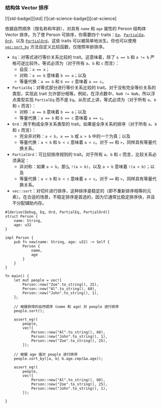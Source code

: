 ### 结构体 Vector 排序

<!--
> [algorithms/sorting/sort_struct.md](https://github.com/zzy/rust-cookbook-zh-cn/blob/master/src/algorithms/sorting/sort_struct.md)
> <br />
> commit - eeb42dbc6f799a60df53fc1e7f214a5c01e9618d - 2020.09.07
-->

[![std-badge]][std] [![cat-science-badge]][cat-science]

依据自然顺序（按名称和年龄），对具有 `name` 和 `age` 属性的 Person 结构体 Vector 排序。为了使 Person 可排序，你需要四个 traits：[`Eq`]、[`PartialEq`]、[`Ord`]，以及 [`PartialOrd`]。这些 traits 可以被简单地派生。你也可以使用 [`vec:sort_by`] 方法自定义比较函数，仅按照年龄排序。

- `Eq`：对等式进行等价关系比较的 trait。这意味着，除了 `a == b` 和 `a != b` 严格可逆比较外，等式必须为（对于所有 `a`、`b` 和 `c` 而言）：
  - 自反：`a == a`；
  - 对称：`a == b` 意味着 `b == a`；以及
  - 等量代换：`a == b` 和 `b == c` 意味着 `a == c`。
- `PartialEq`：对等式部分进行等价关系比较的 trait。对于没有完全等价关系的类型，实现此 trait 允许部分相等。例如，在浮点数中，`NaN != NaN`，所以浮点类型实现 `PartialEq` 而不是 `Eq`。从形式上讲，等式必须为（对于所有 `a`、`b` 和 `c` 而言）：
  - 对称：`a == b` 意味着 `b == a`；以及
  - 等量代换：`a == b` 和 `b == c` 意味着 `a == c`。
- `Ord`：用于构成全序关系类型的 trait。如果是全序关系的排序（对于所有 `a`、`b` 和 `c` 而言）：
  - 完全非对称：`a < b`，`a == b` 或 `a > b` 中的一个为真；以及
  - 等量代换：`a < b` 和 `b < c` 意味着 `a < c`。对于 `==` 和 `>`，同样具有等量代换关系。
- `PartialOrd`：可比较排序规则的 trait。对于所有 `a`、`b` 和 `c` 而言，比较关系必须满足：
  - 非对称：如果 `a < b`，那么 `!(a > b)`，以及 `a > b` 意味着 `!(a < b)`；以及
  - 等量代换：`a < b` 和 `b < c` 意味着 `a < c`。对于 `==` 和 `>`，同样具有等量代换关系。
- `vec::sort`：对切片进行排序，这种排序是稳定的（即不重新排序相等的元素）。在合适的场景，不稳定排序是首选的，因为它通常比稳定排序快，并且不分配辅助内存。

```rust,edition2018
#[derive(Debug, Eq, Ord, PartialEq, PartialOrd)]
struct Person {
    name: String,
    age: u32
}

impl Person {
    pub fn new(name: String, age: u32) -> Self {
        Person {
            name,
            age
        }
    }
}

fn main() {
    let mut people = vec![
        Person::new("Zoe".to_string(), 25),
        Person::new("Al".to_string(), 60),
        Person::new("John".to_string(), 1),
    ];

    // 根据获得的自然顺序（name 和 age）对 people 进行排序
    people.sort();

    assert_eq!(
        people,
        vec![
            Person::new("Al".to_string(), 60),
            Person::new("John".to_string(), 1),
            Person::new("Zoe".to_string(), 25),
        ]);

    // 根据 age 值对 people 进行排序
    people.sort_by(|a, b| b.age.cmp(&a.age));

    assert_eq!(
        people,
        vec![
            Person::new("Al".to_string(), 60),
            Person::new("Zoe".to_string(), 25),
            Person::new("John".to_string(), 1),
        ]);

}
```

[`Eq`]: https://doc.rust-lang.org/std/cmp/trait.Eq.html 
[`PartialEq`]: https://doc.rust-lang.org/std/cmp/trait.PartialEq.html
[`Ord`]: https://doc.rust-lang.org/std/cmp/trait.Ord.html
[`PartialOrd`]: https://doc.rust-lang.org/std/cmp/trait.PartialOrd.html
[`vec:sort_by`]: https://doc.rust-lang.org/std/vec/struct.Vec.html#method.sort_by

